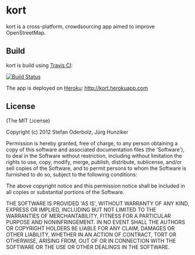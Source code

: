 # kort

kort is a cross-platform, crowdsourcing app aimed to improve OpenStreetMap.

## Build

kort is build using [Travis CI](https://travis-ci.org):

[![Build Status](https://secure.travis-ci.org/odi86/kort.png)](http://travis-ci.org/odi86/kort)

The app is deployed on [Heroku](https://www.heroku.com/): http://kort.herokuapp.com

## License

(The MIT License)

Copyright (c) 2012 Stefan Oderbolz, Jürg Hunziker

Permission is hereby granted, free of charge, to any person obtaining 
a copy of this software and associated documentation files (the
'Software'), to deal in the Software without restriction, including
without limitation the rights to use, copy, modify, merge, publish,
distribute, sublicense, and/or sell copies of the Software, and to
permit persons to whom the Software is furnished to do so, subject to
the following conditions:

The above copyright notice and this permission notice shall be
included in all copies or substantial portions of the Software.

THE SOFTWARE IS PROVIDED 'AS IS', WITHOUT WARRANTY OF ANY KIND,
EXPRESS OR IMPLIED, INCLUDING BUT NOT LIMITED TO THE WARRANTIES OF
MERCHANTABILITY, FITNESS FOR A PARTICULAR PURPOSE AND NONINFRINGEMENT.
IN NO EVENT SHALL THE AUTHORS OR COPYRIGHT HOLDERS BE LIABLE FOR ANY
CLAIM, DAMAGES OR OTHER LIABILITY, WHETHER IN AN ACTION OF CONTRACT,
TORT OR OTHERWISE, ARISING FROM, OUT OF OR IN CONNECTION WITH THE
SOFTWARE OR THE USE OR OTHER DEALINGS IN THE SOFTWARE.
